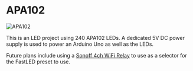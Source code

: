 # APA102

![APA102](/media/apa102.gif "APA102")

This is an LED project using 240 APA102 LEDs. A dedicated 5V DC power supply is used to power an Arduino Uno as well as the LEDs.

Future plans include using a [Sonoff 4ch WiFi Relay](https://www.itead.cc/sonoff-4ch.html) to use as a selector for the FastLED preset to use.
